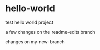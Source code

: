 # hello-world
test hello world project

a few changes on the readme-edits branch

changes on my-new-branch
